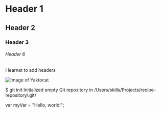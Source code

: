 # Header 1
## Header 2
### Header 3
###### Header 6


I learnet to add headers


![Image of Yaktocat](https://octodex.github.com/images/yaktocat.png)


$ git init
Initialized empty Git repository in /Users/skills/Projects/recipe-repository/.git/

var myVar = "Hello, world!";
